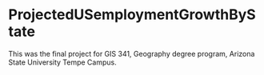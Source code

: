 # ProjectedUSemploymentGrowthByState
This was the final project for GIS 341, Geography degree program, Arizona State University Tempe Campus. 
